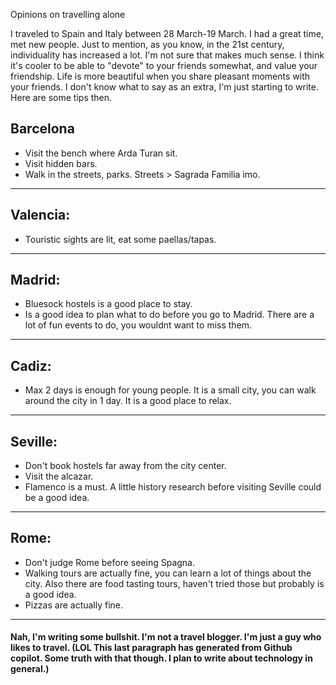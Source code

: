 Opinions on travelling alone

I traveled to Spain and Italy between 28 March-19 March. I had a great time, met new people. Just to mention, as you know, in the 21st century, individuality has increased a lot. I'm not sure that makes much sense. I think it's cooler to be able to "devote" to your friends somewhat, and value your friendship. Life is more beautiful when you share pleasant moments with your friends. I don't know what to say as an extra, I'm just starting to write. Here are some tips then.

## Barcelona

- Visit the bench where Arda Turan sit.
- Visit hidden bars.
- Walk in the streets, parks. Streets > Sagrada Familia imo.

<hr/>

## Valencia:

- Touristic sights are lit, eat some paellas/tapas.

<hr/>

## Madrid:

- Bluesock hostels is a good place to stay.
- Is a good idea to plan what to do before you go to Madrid. There are a lot of fun events to do, you wouldnt want to miss them.

<hr/>

## Cadiz:

- Max 2 days is enough for young people. It is a small city, you can walk around the city in 1 day. It is a good place to relax.

<hr/>

## Seville:

- Don't book hostels far away from the city center.
- Visit the alcazar.
- Flamenco is a must. A little history research before visiting Seville could be a good idea.

<hr/>

## Rome:

- Don't judge Rome before seeing Spagna.
- Walking tours are actually fine, you can learn a lot of things about the city. Also there are food tasting tours, haven't tried those but probably is a good idea.
- Pizzas are actually fine.

<hr/>

#### Nah, I'm writing some bullshit. I'm not a travel blogger. I'm just a guy who likes to travel. (LOL This last paragraph has generated from Github copilot. Some truth with that though. I plan to write about technology in general.)
